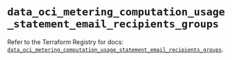 # `data_oci_metering_computation_usage_statement_email_recipients_groups`

Refer to the Terraform Registry for docs: [`data_oci_metering_computation_usage_statement_email_recipients_groups`](https://registry.terraform.io/providers/hashicorp/oci/7.19.0/docs/data-sources/metering_computation_usage_statement_email_recipients_groups).
